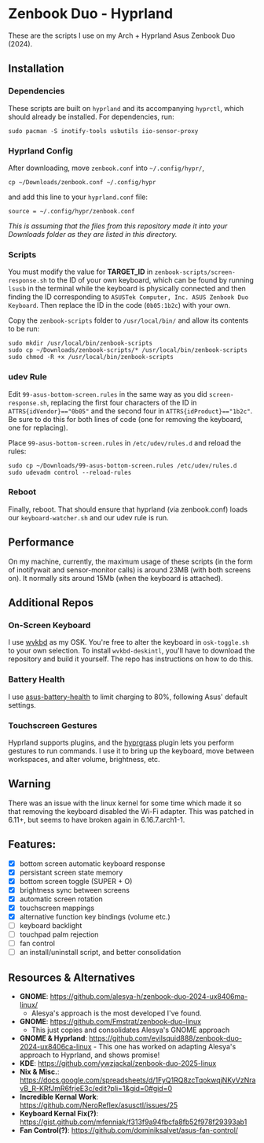 # Zenbook Duo - Hyprland
These are the scripts I use on my Arch + Hyprland Asus Zenbook Duo (2024).


## Installation
### Dependencies
These scripts are built on `hyprland` and its accompanying `hyprctl`, which should already be installed. For dependencies, run:
```
sudo pacman -S inotify-tools usbutils iio-sensor-proxy
```


### Hyprland Config
After downloading, move `zenbook.conf` into `~/.config/hypr/`, 
```
cp ~/Downloads/zenbook.conf ~/.config/hypr
```
and add this line to your `hyprland.conf` file: 
```
source = ~/.config/hypr/zenbook.conf
```
_This is assuming that the files from this repository made it into your Downloads folder as they are listed in this directory._


### Scripts
You must modify the value for **TARGET_ID** in `zenbook-scripts/screen-response.sh` to the ID of your own keyboard, which can be found by running `lsusb` in the terminal
while the keyboard is physically connected and then finding the ID corresponding to `ASUSTek Computer, Inc. ASUS Zenbook Duo Keyboard`. Then replace the ID in the code (`0b05:1b2c`) with your own.

Copy the `zenbook-scripts` folder to `/usr/local/bin/` and allow its contents to be run:
```
sudo mkdir /usr/local/bin/zenbook-scripts
sudo cp ~/Downloads/zenbook-scripts/* /usr/local/bin/zenbook-scripts
sudo chmod -R +x /usr/local/bin/zenbook-scripts
```


### udev Rule
Edit `99-asus-bottom-screen.rules` in the same way as you did `screen-response.sh`, replacing the first four characters of the ID in `ATTRS{idVendor}=="0b05"` and the second four in `ATTRS{idProduct}=="1b2c"`.
Be sure to do this for both lines of code (one for removing the keyboard, one for replacing).

Place `99-asus-bottom-screen.rules` in `/etc/udev/rules.d` and reload the rules:
```
sudo cp ~/Downloads/99-asus-bottom-screen.rules /etc/udev/rules.d
sudo udevadm control --reload-rules
```

### Reboot
Finally, reboot. That should ensure that hyprland (via zenbook.conf) loads our `keyboard-watcher.sh` and our udev rule is run.


## Performance
On my machine, currently, the maximum usage of these scripts (in the form of inotifywait and sensor-monitor calls) is around 23MB (with both screens on). It normally sits around 15Mb (when the keyboard is attached). 

## Additional Repos
### On-Screen Keyboard
I use [wvkbd](https://github.com/jjsullivan5196/wvkbd) as my OSK. You're free to alter the keyboard in `osk-toggle.sh` to your own selection. To install `wvkbd-deskintl`, you'll have to download the repository and build it yourself. The repo has instructions on how to do this.

### Battery Health
I use [asus-battery-health](https://github.com/sakibulalikhan/asus-battery-health) to limit charging to 80%, following Asus' default settings.

### Touchscreen Gestures
Hyprland supports plugins, and the [hyprgrass](https://github.com/horriblename/hyprgrass) plugin lets you perform gestures to run commands. I use it to bring up the keyboard, move between workspaces, and alter volume, brightness, etc.

## Warning
There was an issue with the linux kernel for some time which made it so that removing the keyboard disabled the Wi-Fi adapter. This was patched in 6.11+, but seems to have broken again in 6.16.7.arch1-1.



## Features:
- [X] bottom screen automatic keyboard response
- [X] persistant screen state memory
- [X] bottom screen toggle (SUPER + O)
- [X] brightness sync between screens
- [X] automatic screen rotation
- [X] touchscreen mappings
- [X] alternative function key bindings (volume etc.)
- [ ] keyboard backlight
- [ ] touchpad palm rejection
- [ ] fan control
- [ ] an install/uninstall script, and better consolidation

## Resources & Alternatives
- **GNOME**: https://github.com/alesya-h/zenbook-duo-2024-ux8406ma-linux/
    - Alesya's approach is the most developed I've found.
- **GNOME**: https://github.com/Fmstrat/zenbook-duo-linux
    - This just copies and consolidates Alesya's GNOME approach
- **GNOME & Hyprland**: https://github.com/evilsquid888/zenbook-duo-2024-ux8406ca-linux
      - This one has worked on adapting Alesya's approach to Hyprland, and shows promise!
- **KDE**: https://github.com/ywzjackal/zenbook-duo-2025-linux
- **Nix & Misc.**: https://docs.google.com/spreadsheets/d/1FyQ1RQ8zcTqokwqjNKyVzNravB_R-KRfJmR6frjeE3c/edit?pli=1&gid=0#gid=0
- **Incredible Kernal Work**: https://github.com/NeroReflex/asusctl/issues/25
- **Keyboard Kernal Fix(?)**: https://gist.github.com/mfenniak/f313f9a94fbcfa8fb52f978f29393ab1
- **Fan Control(?)**: https://github.com/dominiksalvet/asus-fan-control/
  
